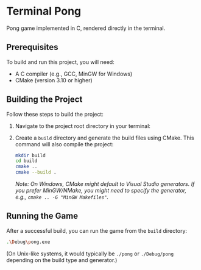 # Terminal Pong

Pong game implemented in C, rendered directly in the terminal.

## Prerequisites

To build and run this project, you will need:

- A C compiler (e.g., GCC, MinGW for Windows)
- CMake (version 3.10 or higher)

## Building the Project

Follow these steps to build the project:

1.  Navigate to the project root directory in your terminal:

2.  Create a `build` directory and generate the build files using CMake. This command will also compile the project:

    ```bash
    mkdir build
    cd build
    cmake ..
    cmake --build .
    ```

    *Note: On Windows, CMake might default to Visual Studio generators. If you prefer MinGW/NMake, you might need to specify the generator, e.g., `cmake .. -G "MinGW Makefiles"`.*

## Running the Game

After a successful build, you can run the game from the `build` directory:

```bash
.\Debug\pong.exe
```

(On Unix-like systems, it would typically be `./pong` or `./Debug/pong` depending on the build type and generator.)


